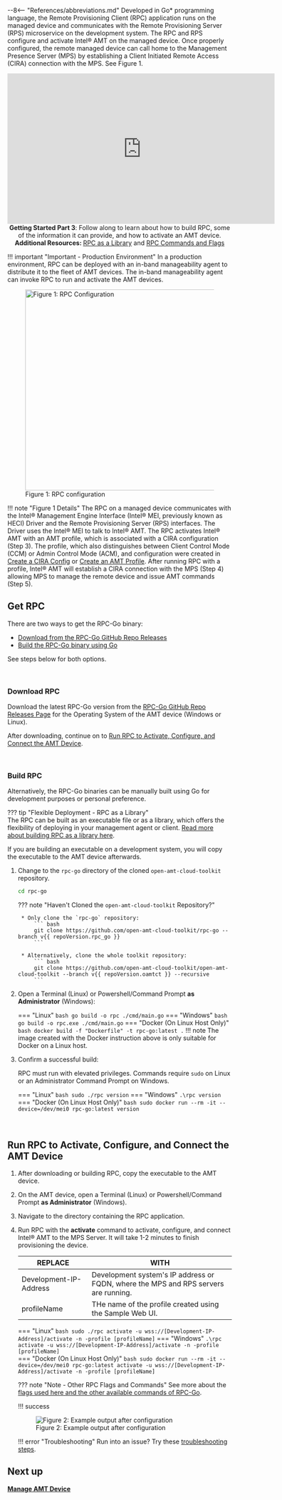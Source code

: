 --8<-- "References/abbreviations.md"
Developed in Go* programming language, the Remote Provisioning Client (RPC) application runs on the managed device and communicates with the Remote Provisioning Server (RPS) microservice on the development system. The RPC and RPS configure and activate Intel® AMT on the managed device. Once properly configured, the remote managed device can call home to the Management Presence Server (MPS) by establishing a Client Initiated Remote Access (CIRA) connection with the MPS. See Figure 1.

<div style="text-align:center;">
  <iframe width="600" height="337" src="https://www.youtube.com/embed/z9Ia317L0Kk" title="YouTube video player" frameborder="0" allow="accelerometer; autoplay; clipboard-write; encrypted-media; gyroscope; picture-in-picture" allowfullscreen></iframe>
  <figcaption><b>Getting Started Part 3</b>: Follow along to learn about how to build RPC, some of the information it can provide, and how to activate an AMT device. <b>Additional Resources: </b><a href="../../Reference/RPC/libraryRPC">RPC as a Library</a> and <a href="../../Reference/RPC/commandsRPC">RPC Commands and Flags</a></figcaption>
</div>

!!! important "Important - Production Environment"
    In a production environment, RPC can be deployed with an in-band manageability agent to distribute it to the fleet of AMT devices. The in-band manageability agent can invoke RPC to run and activate the AMT devices.


<figure class="figure-image">
<img width="800" height="450" src="..\..\assets\images\RPC_Overview.png" alt="Figure 1: RPC Configuration">
<figcaption>Figure 1: RPC configuration</figcaption>
</figure>

!!! note "Figure 1 Details"
    The RPC on a managed device communicates with the Intel® Management Engine Interface (Intel® MEI, previously known as HECI) Driver and the Remote Provisioning Server (RPS) interfaces. The Driver uses the Intel® MEI to talk to Intel® AMT. The RPC activates Intel® AMT with an AMT profile, which is associated with a CIRA configuration (Step 3). The profile, which also distinguishes between Client Control Mode (CCM) or Admin Control Mode (ACM), and configuration were created in [Create a CIRA Config](../GetStarted/createCIRAConfig.md) or [Create an AMT Profile](../GetStarted/createProfileACM.md). After running RPC with a profile, Intel® AMT will establish a CIRA connection with the MPS (Step 4) allowing MPS to manage the remote device and issue AMT commands (Step 5).

##  Get RPC

There are two ways to get the RPC-Go binary:

- [Download from the RPC-Go GitHub Repo Releases](#download-rpc)
- [Build the RPC-Go binary using Go](#build-rpc)

See steps below for both options.

<br>

### Download RPC

Download the latest RPC-Go version from the [RPC-Go GitHub Repo Releases Page](https://github.com/open-amt-cloud-toolkit/rpc-go/releases) for the Operating System of the AMT device (Windows or Linux).

After downloading, continue on to [Run RPC to Activate, Configure, and Connect the AMT Device](#run-rpc-to-activate-configure-and-connect-the-amt-device).

<br>

### Build RPC

Alternatively, the RPC-Go binaries can be manually built using Go for development purposes or personal preference.

??? tip "Flexible Deployment - RPC as a Library"  
    The RPC can be built as an executable file or as a library, which offers the flexibility of deploying in your management agent or client. [Read more about building RPC as a library here](../Reference/RPC/libraryRPC.md).

If you are building an executable on a development system, you will copy the executable to the AMT device afterwards. 

1. Change to the `rpc-go` directory of the cloned `open-amt-cloud-toolkit` repository.
   
    ``` bash
    cd rpc-go
    ```
    ??? note "Haven't Cloned the `open-amt-cloud-toolkit` Repository?"

        * Only clone the `rpc-go` repository:
            ``` bash
            git clone https://github.com/open-amt-cloud-toolkit/rpc-go --branch v{{ repoVersion.rpc_go }}
            ```

        * Alternatively, clone the whole toolkit repository:
            ``` bash
            git clone https://github.com/open-amt-cloud-toolkit/open-amt-cloud-toolkit --branch v{{ repoVersion.oamtct }} --recursive
            ```

2. Open a Terminal (Linux) or Powershell/Command Prompt **as Administrator** (Windows):

    === "Linux"
        ``` bash
        go build -o rpc ./cmd/main.go
        ```
    === "Windows"
        ``` bash
        go build -o rpc.exe ./cmd/main.go
        ```
    === "Docker (On Linux Host Only)"
        ``` bash
        docker build -f "Dockerfile" -t rpc-go:latest .
        ```
        !!! note
            The image created with the Docker instruction above is only suitable for Docker on a Linux host. 

3. Confirm a successful build:

    RPC must run with elevated privileges. Commands require `sudo` on Linux or an Administrator Command Prompt on Windows.

    === "Linux"
        ``` bash
        sudo ./rpc version
        ```
    === "Windows"
        ```
        .\rpc version
        ```        
    === "Docker (On Linux Host Only)"
        ``` bash
        sudo docker run --rm -it --device=/dev/mei0 rpc-go:latest version
        ```

<br>

## Run RPC to Activate, Configure, and Connect the AMT Device

1. After downloading or building RPC, copy the executable to the AMT device.
   
2. On the AMT device, open a Terminal (Linux) or Powershell/Command Prompt **as Administrator** (Windows).

3. Navigate to the directory containing the RPC application. 

4. Run RPC with the **activate** command to activate, configure, and connect Intel® AMT to the MPS Server. It will take 1-2 minutes to finish provisioning the device. 

    | REPLACE                 | WITH                                                                                  |
    |-------------------------|---------------------------------------------------------------------------------------|
    | Development-IP-Address  | Development system's IP address or FQDN, where the MPS and RPS servers are running.   |
    | profileName             | THe name of the profile created using the Sample Web UI.                        |

    === "Linux"
        ``` bash
        sudo ./rpc activate -u wss://[Development-IP-Address]/activate -n -profile [profileName]
        ```
    === "Windows"
        ```
        .\rpc activate -u wss://[Development-IP-Address]/activate -n -profile [profileName]
        ```        
    === "Docker (On Linux Host Only)"
        ``` bash
        sudo docker run --rm -it --device=/dev/mei0 rpc-go:latest activate -u wss://[Development-IP-Address]/activate -n -profile [profileName]
        ```

    ??? note "Note - Other RPC Flags and Commands"
        See more about the [flags used here and the other available commands of RPC-Go](../Reference/RPC/commandsRPC.md).

    !!! success
        <figure class="figure-image">
        <img src="..\..\assets\images\RPC_Success.png" alt="Figure 2: Example output after configuration">
        <figcaption>Figure 2: Example output after configuration</figcaption>
        </figure>

    !!! error "Troubleshooting"
        Run into an issue? Try these [troubleshooting steps](../Reference/troubleshooting.md).
         

## Next up
**[Manage AMT Device](../GetStarted/manageDevice.md)**
